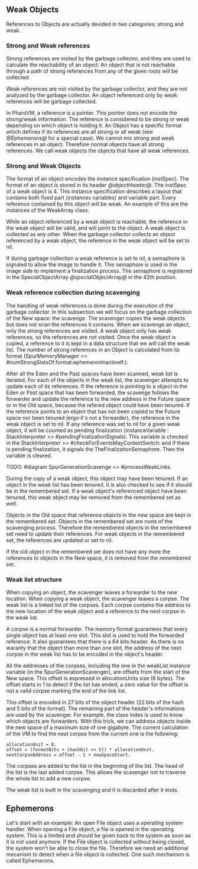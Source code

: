 ## Weak ObjectsReferences to Objects are actually devided in two categories: strong and weak.### Strong and Weak referencesStrong references are visited by the garbage collector, and they are used to calculate the reachability of an object.An object that is not reachable through a path of strong references from any of the given roots will be collected.Weak references are not visited by the garbage collector, and they are not analyzed by the garbage collector.An object referenced only by weak references will be garbage collected.In PharoVM, a reference is a pointer.This pointer does not encode the strong/weak information.The reference is considered to be strong or weak depending on which object is holding it.An Object has a specific format which defines if its references are all strong or all weak \(see *@Ephemerons@* for a special case\).We cannot mix strong and weak references in an object.Therefore normal objects have all strong references.We call weak objects the objects that have all weak references.### Strong and Weak ObjectsThe format of an object encodes the instance specification \(instSpec\).The format of an object is stored in its header *@objectHeader@*.The instSpec of a weak object is 4.This instance specification describes a layout that contains both fixed part \(instances variables\) and variable part.Every reference contained by this object will be weak.An example of this are the instances of the WeakArray class.While an object referenced by a weak object is reachable, the reference in the weak object will be valid, and will point to the object. A weak object is collected as any other.When the garbage collector collects an object referenced by a weak object, the reference in the weak object will be set to nil.If during garbage collection a weak reference is set to nil, a semaphore is signaled to allow the image to handle it.This semaphore is used in the image side to implement a finalization process.The semaphore is registered in the SpecialObjectArray *@specialObjectArray@* in the 42th position.### Weak reference collection during scavengingThe handling of weak references is done during the execution of the garbage collector.In this subsection we will focus on the garbage collection of the New space: the scavenge.The scavenger copies the weak objects but does not scan the references it contains.When we scavenge an object, only the strong references are visited.A weak object only has weak references, so the references are not visited.Once the weak object is copied, a reference to it is kept in a data structure that we will call the weak list.The number of strong references in an Object is calculated from its format \(SpurMemoryManager >> #numStrongSlotsOf:format:ephemeronInactiveIf:\).After all the Eden and the Past spaces have been scanned, weak list is iterated.For each of the objects in the weak list, the scavenger attempts to update each of its references.If the reference is pointing to a object in the Eden or Past space that has been forwarded, the scavenge follows the forwarder and update the reference to the new address in the Future space or in the Old space, because the refered object could have been tenured.If the reference points to an object that has not been copied to the Future space nor been tenured \(ergo it's not a forwarder\), the reference in the weak object is set to nil.If any reference was set to nil for a given weak object, it will be counted as pending finalization \(instanceVariable : StackInterpreter >> #pendingFinalizationSignals\).This variable is checked in the StackInterpreter >> #checkForEventsMayContextSwitch: and if there is pending finalization, it signals the TheFinalizationSemaphore.Then the variable is cleared.TODO: #diagram SpurGenerationScavenge >> #processWeakLinks.During the copy of a weak object, this object may have been tenured.If an object in the weak list has been tenured, it is also checked to see if it should be in the remembered set.If a weak object's referenced object have been tenured, this weak object may be removed from the remembered set as well. Objects in the Old space that reference objects in the new space are kept in the remembered set.Objects in the remembered set are roots of the scavenging process.Therefore the remembered objects in the remembered set need to update their references.For weak objects in the remembered set, the references are updated or set to nil.If the old object in the remembered set does not have any more the references to objects in the New space, it is removed from the remembered set.### Weak list structureWhen copying an object, the scavenger leaves a forwarder to the new location.When copying a weak object, the scavenger leaves a corpse.The weak list is a linked list of the corpses.Each corpse contains the address to the new location of the weak object and a reference to the next corpse in the weak list.A corpse is a normal forwarder.The memory format guarantees that every single object has at least one slot.This slot is used to hold the forwarded reference.It also guarantees that there is a 64 bits header.As there is no waranty that the object than more than one slot, the address of the next corpse in the weak list has to be encoded in the object's header.All the addresses of the corpses, including the one in the weakList instance variable \(in the SpurGenerationScavenger\), are offsets from the start of the New space.This offset is expressed in allocationUnits size \(8 bytes\).The offset starts in 1 to detect if the list has ended, a zero value for the offset is not a valid corpse marking the end of the link list.This offset is encoded in 27 bits of the object header \(22 bits of the hash and 5 bits of the format\).The remaining part of the header's informations are used by the scavenger.For example, the class index is used to know which objects are forwarders.With this trick, we can address objects inside the new space of a maximum size of one gigabyte.The current calculation of the VM to find the next corpse from the current one is the following:```allocationUnit = 8.
offset = (formatBits + (hashbit << 5)) * allocationUnit.
nextCorpseAddress = offset - 1 + newSpaceStart.```The corpses are added to the list in the beginning of the list. The head of the list is the last added corpse.This allows the scavenger not to traverse the whole list to add a new corpse.The weak list is built in the scavenging and it is discarded after it ends. ## Ephemerons Let's start with an example:An open File object uses a operating system handler.When opening a File object, a file is opened in the operating system.This is a limited and should be given back to the system as soon as it is not used anymore.If the File object is collected without being closed, the system won't be able to close the file.Therefore we need an additional mecanism to detect when a file object is collected.One such mechanism is called Ephemerons.